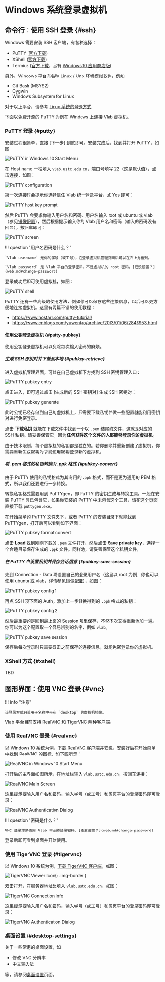 # Windows 系统登录虚拟机

## 命令行：使用 SSH 登录 {#ssh}

Windows 需要安装 SSH 客户端，有各种选择：

- PuTTY ([官方下载](https://www.chiark.greenend.org.uk/~sgtatham/putty/latest.html))
- XShell ([官方下载](https://www.netsarang.com/zh/free-for-home-school/))
- Termius ([官方下载](https://termius.com/windows)，另有 [Windows 10 应用商店版](https://www.microsoft.com/store/productId/9NK1GDVPX09V))

另外，Windows 平台有各种 Linux / Unix 环境模拟软件，例如

- Git Bash (MSYS2)
- Cygwin
- Windows Subsystem for Linux

对于以上平台，请参考 [Linux 系统的登录方式](login-linux.md)

下面以免费开源的 PuTTY 为例在 Windows 上连接 Vlab 虚拟机。

### PuTTY 登录 {#putty}

安装过程很简单，直接 \[下一步\] 到底即可。安装完成后，找到并打开 PuTTY，如图

![PuTTY in Windows 10 Start Menu](../images/putty-win10-tile.png)

在 Host name 一栏填入 `vlab.ustc.edu.cn`，端口号填写 22（这是默认值），点击连接，如图：

![PuTTY configuration](../images/putty-config.png)

第一次连接时会提示你选择信任 Vlab 统一登录平台，点 Yes 即可：

![PuTTY host key prompt](../images/putty-host-key.png)

然后 PuTTY 会要求你输入用户名和密码，用户名输入 root 或 ubuntu 或 vlab（参见[镜像配置](images.md#image-content)），然后根据提示输入你的 Vlab 用户名和密码（输入的密码没有回显），按回车即可：

![PuTTY screen](../images/putty-login.png)

!!! question "用户名密码是什么？"

    `Vlab username` 是你的学号（或工号），在登录虚拟机管理页面后可以在右上角看到。

    `Vlab password` 是 Vlab 平台的登录密码，不是虚拟机的 root 密码。[还没设置？](web.md#change-password)

登录成功后即可使用虚拟机，如图：

![PuTTY shell](../images/putty-login-success.png)

PuTTY 还有一些高级的使用方法，例如你可以保存这些连接信息，以后可以更方便地连接虚拟机。这里有两篇不错的使用教程：

- <https://www.hostarr.com/putty-tutorial/>
- <https://www.cnblogs.com/yuwentao/archive/2013/01/06/2846953.html>

#### 使用公钥登录虚拟机 {#putty-pubkey}

使用公钥登录虚拟机可以免除每次输入密码的麻烦。

##### 生成 SSH 密钥对并下载到本地 {#pubkey-retrieve}

进入虚拟机管理界面，可以在自己虚拟机下方找到 SSH 密钥管理入口：

![PuTTY pubkey entry](../images/putty-pubkey-entrypoint.png)

点击进入，即可通过点击 \[生成新的 SSH 密钥对\] 生成 SSH 密钥对：

![PuTTY pubkey generate](../images/putty-pubkey-generate.png)

此时公钥已经存储到自己的虚拟机上，只需要下载私钥并做一些配置就能利用密钥对进行免密登录。

点击 **下载私钥** 就能在下载文件中找到一个以 `.pem` 结尾的文件，这就是对应的 SSH 私钥。请妥善保管它，因为**任何获得这个文件的人都能够登录你的虚拟机**。

由于技术限制，每个虚拟机的私钥都是独立的。若你删除并重新创建了虚拟机，你需要重新生成密钥对才能使用密钥登录新的虚拟机。

##### 将 .pem 格式的私钥转换为 .ppk 格式 {#pubkey-convert}

由于 PuTTY 使用的私钥格式为其专用的 `.ppk` 格式，而不是更为通用的 PEM 格式，所以我们还要进行一步转换。

转换私钥格式需要用到 PuTTYgen，即 PuTTY 的密钥生成与转换工具。一般在安装 PuTTY 时已包含它，如果你安装的 PuTTY 中未包含这个工具，请在[这个页面](https://www.chiark.greenend.org.uk/~sgtatham/putty/latest.html)直接下载 `puttygen.exe`。

在开始菜单的 PuTTY 文件夹下，或者 PuTTY 的安装目录下就能找到 PuTTYgen，打开后可以看到如下界面：

![PuTTY pubkey format convert](../images/putty-pubkey-format-convert.png)

点击 **Load** 找到刚刚下载的 `.pem` 文件打开，然后点击 **Save private key**，选择一个合适目录保存生成的 `.ppk` 文件。同样地，请妥善保管这个私钥文件。

##### 在 PuTTY 中设置私钥并保存会话信息 {#pubkey-save-session}

先到 Connection - Data 项设置自己的登录用户名（这里以 root 为例，你也可以使用 ubuntu 或 vlab，详情参见[镜像配置](images.md#image-content)），如图：

![PuTTY pubkey config 1](../images/putty-pubkey-config1.png)

再点 SSH 项下面的 Auth，添加上一步转换得到的 `.ppk` 格式的私钥：

![PuTTY pubkey config 2](../images/putty-pubkey-config2.png)

然后最重要的是回到最上面的 Session 项里保存，不然下次又得重新添加一遍。你可以为这个配置取一个容易辨别的名字，例如 `vlab`。

![PuTTY pubkey save session](../images/putty-pubkey-savesession.png)

保存后每次登录时只需要双击之前保存的连接信息，就能免密登录你的虚拟机。

### XShell 方式 {#xshell}

TBD

<!--
Content:

- Where to download (hint: [下载页面](../downloads.md) )
- Follow the styles of the PuTTY section to complete this part

Similar to that of the PuTTY part, a section (start with H4) for pubkey login would be good.
-->

## 图形界面：使用 VNC 登录 {#vnc}

!!! info "注意"

    该登录方式只适用于名称中带有 `desktop` 的虚拟机镜像。

Vlab 平台目前支持 RealVNC 和 TigerVNC 两种客户端。

### 使用 RealVNC 登录 {#realvnc}

以 Windows 10 系统为例，[下载 RealVNC 客户端](https://www.realvnc.com/en/connect/download/viewer/windows/)并安装。安装好后在开始菜单中找到 RealVNC 的图标，如下图所示：

![RealVNC in Windows 10 Start Menu](../images/realvnc-win10-tile.png)

打开后的主界面如图所示，在地址栏输入 `vlab.ustc.edu.cn`，按回车连接：

![RealVNC Main Screen](../images/realvnc-main-screen-win10.png)

这里提示要输入用户名和密码，输入学号（或工号）和网页平台的登录密码即可登录：

![RealVNC Authentication Dialog](../images/realvnc-auth-screen-win10.png)

!!! question "密码是什么？"

    VNC 登录方式使用 Vlab 平台的登录密码。[还没设置？](web.md#change-password)

登录后即可看到桌面并开始使用。

### 使用 TigerVNC 登录 {#tigervnc}

以 Windows 10 系统为例，[下载 TigerVNC 客户端](https://vlab.ustc.edu.cn/downloads/vncviewer64-1.10.1.exe)，如图：

![TigerVNC Viewer Icon](../images/tigervnc-win-icon.png){: .img-border }

双击打开，在服务器地址处填入 `vlab.ustc.edu.cn`，如图：

![TigerVNC Connection Info](../images/tigervnc-connection-win10.png)

这里提示要输入用户名和密码，输入学号（或工号）和网页平台的登录密码即可登录：

![TigerVNC Authentication Dialog](../images/tigervnc-authentication-win10.png)

### 桌面设置 {#desktop-settings}

关于一些常用的桌面设置，如

- 修改 VNC 分辨率
- 中文输入法

等，请参阅[桌面设置](desktop-settings.md)页面。
